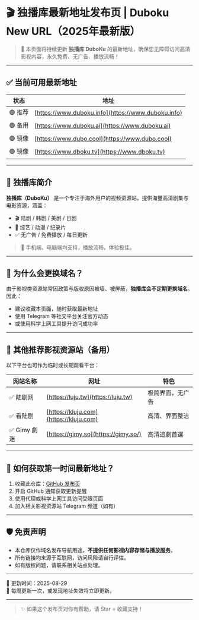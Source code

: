 # 🎬 独播库最新地址发布页 | Duboku New URL（2025年最新版）

> 🚀 本页面将持续更新 **独播库 DuboKu** 的最新地址，确保您无障碍访问高清影视内容，永久免费、无广告、播放流畅！

---

## ✅ 当前可用最新地址

| 状态 | 地址 |
|------|------|
| 🟢 推荐 | [https://www.duboku.info](https://www.duboku.info) |
| 🟢 备用 | [https://www.duboku.ai](https://www.duboku.ai) |
| 🟢 镜像 | [https://www.dubo.cool](https://www.dubo.cool) |
| 🟢 镜像 | [https://www.dboku.tv](https://www.dboku.tv) |


---

## 🎥 独播库简介

**独播库（DuboKu）** 是一个专注于海外用户的视频资源站，提供海量高清剧集与电影资源，涵盖：

- 🎬 陆剧 / 韩剧 / 美剧 / 日剧
- 🌟 综艺 / 动漫 / 纪录片
- ✅ 无广告 / 免费播放 / 每日更新

> 📱 手机端、电脑端均支持，播放流畅，体验极佳。

---

## 🚧 为什么会更换域名？

由于影视类资源站常因政策与版权原因被墙、被屏蔽，**独播库会不定期更换域名**。因此：

- 建议收藏本页面，随时获取最新地址
- 使用 Telegram 等社交平台关注官方动态
- 或使用科学上网工具提升访问成功率

---

## 🔗 其他推荐影视资源站（备用）

以下平台也可作为临时或长期观看平台：

| 网站名称 | 网址 | 特色 |
|----------|------|------|
| ✅ 陆剧网 | [https://luju.tw](https://luju.tw) | 极简界面，无广告 |
| ✅ 看陆剧 | [https://kluju.com](https://kluju.com) | 高清、界面整洁 |
| ✅ Gimy 劇迷 | [https://gimy.so](https://gimy.so/) | 高清追劇首選 |

---

## 📌 如何获取第一时间最新地址？

1. 收藏此仓库：[GitHub 发布页](https://github.com/yourusername/duboku-latest)
2. 开启 GitHub 通知获取更新提醒
3. 使用代理或科学上网工具访问受限页面
4. 加入相关影视资源站 Telegram 频道（如有）

---

## 🛡️ 免责声明

- 本仓库仅作域名发布导航用途，**不提供任何影视内容存储与播放服务**。
- 所有链接均来源于互联网，访问风险请自行评估。
- 如有版权问题，请联系相关站点处理。

---

📅 更新时间：2025-08-29  
🔁 每周更新一次，或发现地址失效将立即更新。

---

> ✨ 如果这个发布页对你有帮助，请 Star ⭐ 收藏支持！

